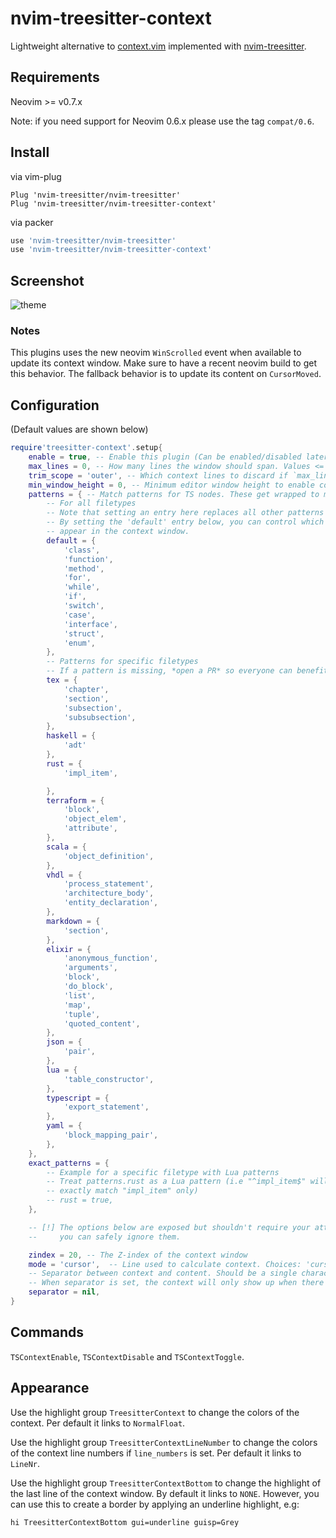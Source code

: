 # nvim-treesitter-context

Lightweight alternative to [context.vim](https://github.com/wellle/context.vim)
implemented with [nvim-treesitter](https://github.com/nvim-treesitter/nvim-treesitter).

## Requirements

Neovim >= v0.7.x

Note: if you need support for Neovim 0.6.x please use the tag `compat/0.6`.

## Install

via vim-plug

```vim
Plug 'nvim-treesitter/nvim-treesitter'
Plug 'nvim-treesitter/nvim-treesitter-context'
```

via packer

```lua
use 'nvim-treesitter/nvim-treesitter'
use 'nvim-treesitter/nvim-treesitter-context'
```

## Screenshot

![theme](./static/demo.gif)

### Notes

This plugins uses the new neovim `WinScrolled` event when available to update its
context window. Make sure to have a recent neovim build to get this behavior. The fallback
behavior is to update its content on `CursorMoved`.

## Configuration

(Default values are shown below)

```lua
require'treesitter-context'.setup{
    enable = true, -- Enable this plugin (Can be enabled/disabled later via commands)
    max_lines = 0, -- How many lines the window should span. Values <= 0 mean no limit.
    trim_scope = 'outer', -- Which context lines to discard if `max_lines` is exceeded. Choices: 'inner', 'outer'
    min_window_height = 0, -- Minimum editor window height to enable context. Values <= 0 mean no limit.
    patterns = { -- Match patterns for TS nodes. These get wrapped to match at word boundaries.
        -- For all filetypes
        -- Note that setting an entry here replaces all other patterns for this entry.
        -- By setting the 'default' entry below, you can control which nodes you want to
        -- appear in the context window.
        default = {
            'class',
            'function',
            'method',
            'for',
            'while',
            'if',
            'switch',
            'case',
            'interface',
            'struct',
            'enum',
        },
        -- Patterns for specific filetypes
        -- If a pattern is missing, *open a PR* so everyone can benefit.
        tex = {
            'chapter',
            'section',
            'subsection',
            'subsubsection',
        },
        haskell = {
            'adt'
        },
        rust = {
            'impl_item',

        },
        terraform = {
            'block',
            'object_elem',
            'attribute',
        },
        scala = {
            'object_definition',
        },
        vhdl = {
            'process_statement',
            'architecture_body',
            'entity_declaration',
        },
        markdown = {
            'section',
        },
        elixir = {
            'anonymous_function',
            'arguments',
            'block',
            'do_block',
            'list',
            'map',
            'tuple',
            'quoted_content',
        },
        json = {
            'pair',
        },
        lua = {
            'table_constructor',
        },
        typescript = {
            'export_statement',
        },
        yaml = {
            'block_mapping_pair',
        },
    },
    exact_patterns = {
        -- Example for a specific filetype with Lua patterns
        -- Treat patterns.rust as a Lua pattern (i.e "^impl_item$" will
        -- exactly match "impl_item" only)
        -- rust = true,
    },

    -- [!] The options below are exposed but shouldn't require your attention,
    --     you can safely ignore them.

    zindex = 20, -- The Z-index of the context window
    mode = 'cursor',  -- Line used to calculate context. Choices: 'cursor', 'topline'
    -- Separator between context and content. Should be a single character string, like '-'.
    -- When separator is set, the context will only show up when there are at least 2 lines above cursorline.
    separator = nil,
}
```

## Commands

`TSContextEnable`, `TSContextDisable` and `TSContextToggle`.

## Appearance

Use the highlight group `TreesitterContext` to change the colors of the
context. Per default it links to `NormalFloat`.

Use the highlight group `TreesitterContextLineNumber` to change the colors of the
context line numbers if `line_numbers` is set. Per default it links to `LineNr`.

Use the highlight group `TreesitterContextBottom` to change the highlight of the
last line of the context window. By default it links to `NONE`.
However, you can use this to create a border by applying an underline highlight, e.g:

```vim
hi TreesitterContextBottom gui=underline guisp=Grey
```
